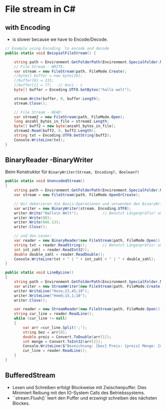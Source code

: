 # File stream in C#
## with Encoding
- is slower because we have to Encode/Decode.
```c#
// Example using Encoding ´to encode and decode
public static void BeispielFileStream() {

    string path = Environment.GetFolderPath(Environment.SpecialFolder.MyDocuments) + "/Dateien/new.txt";
    // File Stream - WRITE:
    var stream = new FileStream(path, FileMode.Create);
    //byte[] buffer = new byte[10];
    //buffer[0] = 231;
    //buffer[1] = 77;   // Asci - c
    byte[] buffer = Encoding.UTF8.GetBytes("hallo welt");

    stream.Write(buffer, 0, buffer.Length);
    stream.Close();

    // File Stream - READ:
    var stream2 = new FileStream(path, FileMode.Open);
    long anzahl_bytes_in_file = stream2.Length;
    byte[] buff2 = new byte[anzahl_bytes_in_file];
    stream2.Read(buff2, 0, buff2.Length);
    string txt = Encoding.UTF8.GetString(buff2);
    Console.WriteLine(txt);    
}
```
## BinaryReader -BinaryWriter
Beim Konstruktor für `BinaryWriter(Stream, Encoding?, Boolean?)` 
```c#
public static void UnencodedStream()
{
    string path = Environment.GetFolderPath(Environment.SpecialFolder.MyDocuments) + "/Dateien/unencoded.txt";
    var stream = new FileStream(path, FileMode.OpenOrCreate);

    // Wir dekorieren die Basis-Operationen und verwenden den BinaryWriter:
    var writer = new BinaryWriter(stream, Encoding.UTF8);
    writer.Write("Hallo\n Welt");           // Benutzt Längenpräfix! um zu wissen wie groß der String ist.
    writer.Write(88);
    writer.Write(666.13);
    writer.Close();

    // und das Lesen:
    var reader = new BinaryReader(new FileStream(path, FileMode.Open));
    string txt = reader.ReadString();       // Benutzt Längenpräfix! um zu wissen wie groß der String ist.
    int int_zahl = reader.ReadInt32();
    double double_zahl = reader.ReadDouble();
    Console.WriteLine(txt + " | " + int_zahl + " | " + double_zahl);
}

public static void LineByLine()
{
    string path = Environment.GetFolderPath(Environment.SpecialFolder.MyDocuments) + "/Dateien/unencoded.txt";
    var writer = new StreamWriter(new FileStream(path, FileMode.Create) );
    writer.WriteLine("Hose;23,45;10");
    writer.WriteLine("Hemd;15,1;10");
    writer.Close();

    var reader = new StreamReader(new FileStream(path, FileMode.Open));
    string cur_line = reader.ReadLine();
    while (cur_line != null)
    {
        var arr =cur_line.Split(';');
        string bez = arr[0];
        double preis = Convert.ToDouble(arr[1]);
        int menge = Convert.ToInt32(arr[2]);
        Console.WriteLine($"Bezeichnung: {bez} Preis: {preis} Menge: {menge}" );
        cur_line = reader.ReadLine();
    }
}
```

## BufferedStream
- Lesen und Schreiben erfolgt Blockweise mit Zwischenpuffer. Dies Minimiert Reibung mit den IO-System Calls des Betriebssystems.
- ``stream.Flush()` leert den Puffer und erzwingt schreiben des nächsten Blockes.
```c#

```